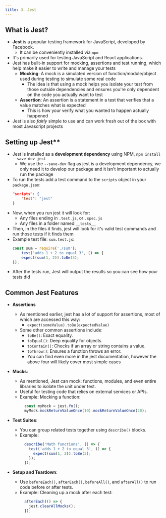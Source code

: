 ```yaml
---
title: 3. Jest
---
```


## What is Jest?
- **Jest** is a popular testing framework for JavaScript, developed by Facebook.
  - It can be conveniently installed via `npm`
- It's primarily used for testing JavaScript and React applications.
- Jest has built-in support for mocking, assertions and test running, which help make it easier to write and manage your tests
  - **Mocking**: A mock is a simulated version of function/module/object used during testing to simulate some real code
    - The idea is that using a mock helps you isolate your test from those outside dependencies and ensures you're only dependent on the code you actually want to test
  - **Assertion**: An assertion is a statement in a test that verifies that a value matches what is expected
    - This is how your verify what you wanted to happen actually happened
- Jest is also _fairly_ simple to use and can work fresh out of the box with most Javascript projects

## Setting up Jest**
- Jest is installed as a **development dependency** using NPM, `npm install --save-dev jest`
  - We use the `--save-dev` flag as jest is a development dependency, we only need it to develop our package and it isn't important to actually run the package
- To run the tests add a test command to the `scripts` object in your `package.json`:
    ```json
    "scripts": {
        "test": "jest"
    }
    ```
- Now, when you run jest it will look for:
  - Any files ending in `.test.js`, or `.spec.js`
  - Any files in a folder named `__tests__`
- Then, in the files it finds, jest will look for it's valid test commands and run those tests if it finds them
- Example test file: `sum.test.js`:
    ```js
    const sum = require('./sum');
        test('adds 1 + 2 to equal 3', () => {
        expect(sum(1, 2)).toBe(3);
    });
    ```
- After the tests run, Jest will output the results so you can see how your tests did

## Common Jest Features
- **Assertions**
  - As mentioned earlier, jest has a lot of support for assertions, most of which are accessed this way:
    - `expect(someValue).toBe(expectedValue)`
  - Some other common assertions include:
    - `toBe()`: Exact equality.
    - `toEqual()`: Deep equality for objects.
    - `toContain()`: Checks if an array or string contains a value.
    - `toThrow()`: Ensures a function throws an error.
    - You can find even more in the jest documentation, however the above four will likely cover most simple cases

- **Mocks**:
  - As mentioned, Jest can mock: functions, modules, and even entire libraries to isolate the unit under test.
  - Useful for testing code that relies on external services or APIs.
  - Example: Mocking a function:
    ```js
      const myMock = jest.fn();
      myMock.mockReturnValueOnce(10).mockReturnValueOnce(20);
    ```

- **Test Suites**:
  - You can group related tests together using `describe()` blocks.
  - Example:
    ```js
      describe('Math functions', () => {
        test('adds 1 + 2 to equal 3', () => {
          expect(sum(1, 2)).toBe(3);
        });
      });
    ```

- **Setup and Teardown**:
  - Use `beforeEach()`, `afterEach()`, `beforeAll()`, and `afterAll()` to run code before or after tests.
  - Example: Cleaning up a mock after each test:
    ```js
      afterEach(() => {
        jest.clearAllMocks();
      });
    ```
